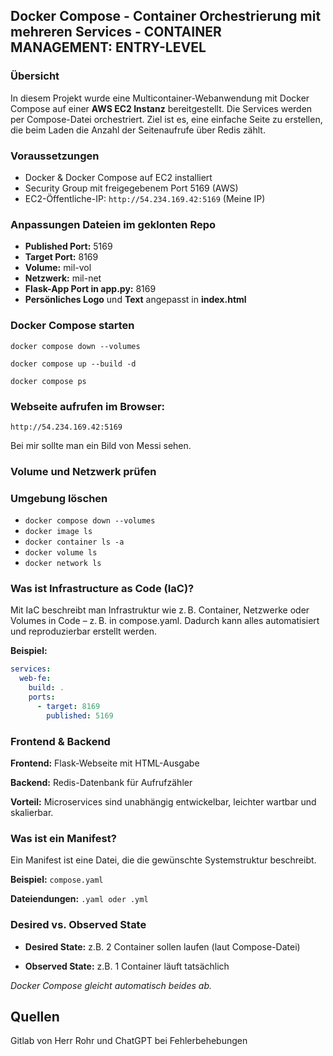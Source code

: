 ## Docker Compose - Container Orchestrierung mit mehreren Services - CONTAINER MANAGEMENT: ENTRY-LEVEL

### Übersicht
In diesem Projekt wurde eine Multicontainer-Webanwendung mit Docker Compose auf einer **AWS EC2 Instanz** bereitgestellt. Die Services werden per Compose-Datei orchestriert. Ziel ist es, eine einfache Seite zu erstellen, die beim Laden die Anzahl der Seitenaufrufe über Redis zählt.

### Voraussetzungen
- Docker & Docker Compose auf EC2 installiert
- Security Group mit freigegebenem Port 5169 (AWS)
- EC2-Öffentliche-IP: ```http://54.234.169.42:5169``` (Meine IP)

### Anpassungen **Dateien im geklonten Repo**

- **Published Port:** 5169
- **Target Port:** 8169
- **Volume:** mil-vol
- **Netzwerk:** mil-net
- **Flask-App Port in app.py:** 8169
- **Persönliches Logo** und **Text** angepasst in **index.html**

### Docker Compose starten
```docker compose down --volumes```

```docker compose up --build -d```

```docker compose ps```



### Webseite aufrufen im Browser:

```http://54.234.169.42:5169```

Bei mir sollte man ein Bild von Messi sehen.

### Volume und Netzwerk prüfen

### Umgebung löschen
- ```docker compose down --volumes```
- ```docker image ls```
- ```docker container ls -a```
- ```docker volume ls```
- ```docker network ls```

### Was ist Infrastructure as Code (IaC)?
Mit IaC beschreibt man Infrastruktur wie z. B. Container, Netzwerke oder Volumes in Code – z. B. in compose.yaml. Dadurch kann alles automatisiert und reproduzierbar erstellt werden.

**Beispiel:**

```yaml
services:
  web-fe:
    build: .
    ports:
      - target: 8169
        published: 5169
```

### Frontend & Backend

**Frontend:** Flask-Webseite mit HTML-Ausgabe

**Backend:** Redis-Datenbank für Aufrufzähler

**Vorteil:** Microservices sind unabhängig entwickelbar, leichter wartbar und skalierbar.


### Was ist ein Manifest?

Ein Manifest ist eine Datei, die die gewünschte Systemstruktur beschreibt.

**Beispiel:** ```compose.yaml```

**Dateiendungen:** ```.yaml oder .yml```

### Desired vs. Observed State

- **Desired State:** z.B. 2 Container sollen laufen (laut Compose-Datei)

- **Observed State:** z.B. 1 Container läuft tatsächlich

*Docker Compose gleicht automatisch beides ab.*


## Quellen

Gitlab von Herr Rohr und ChatGPT bei Fehlerbehebungen
